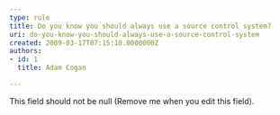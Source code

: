 ```yaml
---
type: rule
title: Do you know you should always use a source control system?
uri: do-you-know-you-should-always-use-a-source-control-system
created: 2009-03-17T07:15:10.0000000Z
authors:
- id: 1
  title: Adam Cogan

---
```


 This field should not be null (Remove me when you edit this field). 
